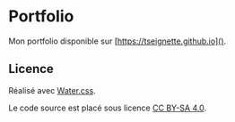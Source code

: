 # Portfolio

Mon portfolio disponible sur [https://tseignette.github.io]().

## Licence

Réalisé avec [Water.css](https://github.com/kognise/water.css).

Le code source est placé sous licence [CC BY-SA 4.0](https://github.com/tseignette/gallery/blob/main/LICENSE).
